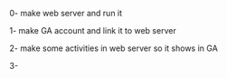 0- make web server and run it 

1- make GA account and link it to web server

2- make some activities in web server so it shows in GA 

3- 

